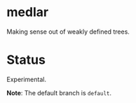 # medlar
Making sense out of weakly defined trees.

# Status
Experimental.

**Note**: The default branch is `default`.
